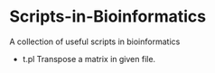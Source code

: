 # Scripts-in-Bioinformatics
A collection of useful scripts in bioinformatics

* t.pl
Transpose a matrix in given file.
